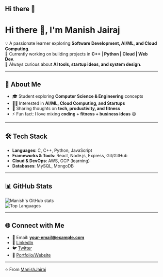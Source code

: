## Hi there 👋
# Hi there 👋, I'm Manish Jairaj  

💡 A passionate learner exploring **Software Development, AI/ML, and Cloud Computing**.  
🎯 Currently working on building projects in **C++ | Python | Cloud | Web Dev**.  
🌱 Always curious about **AI tools, startup ideas, and system design**.  

---

## 🚀 About Me
- 🎓 Student exploring **Computer Science & Engineering** concepts
- 🧑‍💻 Interested in **AI/ML, Cloud Computing, and Startups**
- 💭 Sharing thoughts on **tech, productivity, and fitness**
- ⚡ Fun fact: I love mixing **coding + fitness + business ideas** 😄  

---

## 🛠️ Tech Stack
- **Languages**: C, C++, Python, JavaScript  
- **Frameworks & Tools**: React, Node.js, Express, Git/GitHub  
- **Cloud & DevOps**: AWS, GCP (learning)  
- **Databases**: MySQL, MongoDB  

---

## 📊 GitHub Stats
![Manish's GitHub stats](https://github-readme-stats.vercel.app/api?username=ManishJairaj&show_icons=true&theme=tokyonight)  
![Top Languages](https://github-readme-stats.vercel.app/api/top-langs/?username=ManishJairaj&layout=compact&theme=tokyonight)  

---

## 🌐 Connect with Me
- 📧 Email: **your-email@example.com**  
- 💼 [LinkedIn](https://linkedin.com/in/yourprofile)  
- 🐦 [Twitter](https://twitter.com/yourprofile)  
- 🌟 [Portfolio/Website](https://yourwebsite.com)  

---

⭐️ From [ManishJairaj](https://github.com/ManishJairaj)

<!--
**ManishJairaj/ManishJairaj** is a ✨ _special_ ✨ repository because its `README.md` (this file) appears on your GitHub profile.

Here are some ideas to get you started:

- 🔭 I’m currently working on ...
- 🌱 I’m currently learning ...
- 👯 I’m looking to collaborate on ...
- 🤔 I’m looking for help with ...
- 💬 Ask me about ...
- 📫 How to reach me: ...
- 😄 Pronouns: ...
- ⚡ Fun fact: ...
-->
